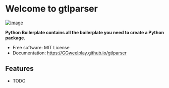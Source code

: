 # Welcome to gtlparser


[![image](https://img.shields.io/pypi/v/gtlparser.svg)](https://pypi.python.org/pypi/gtlparser)


**Python Boilerplate contains all the boilerplate you need to create a Python package.**


-   Free software: MIT License
-   Documentation: <https://GGweelplay.github.io/gtlparser>


## Features

-   TODO
